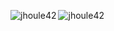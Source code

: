 <p><img align="left" src="https://github-readme-stats.vercel.app/api?username=jhoule42&show_icons=true&locale=en&hide=issues,prs" alt="jhoule42" /></p>

<p><img align="center" src="https://github-readme-stats.vercel.app/api/top-langs?username=jhoule42&show_icons=true&locale=en&layout=compact" alt="jhoule42" /></p>
